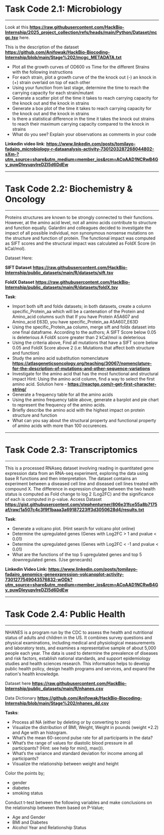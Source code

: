 # Task Code 2.1: Microbiology
---
Look at this **https://raw.githubusercontent.com/HackBio-Internship/2025_project_collection/refs/heads/main/Python/Dataset/mcgc.tsv** here.

This is the description of the dataset **https://github.com/Anifowak/HackBio-Biocoding-Internship/blob/main/Stage%202/mcgc_METADATA.txt**

- Plot all the growth curves of OD600 vs Time for the different Strains with the following instructions
- For each strain, plot a growth curve of the the knock out (-) an knock in (+) strain overlaid on top of each other
- Using your function from last stage, determine the time to reach the carrying capacity for each strain/mutant
- Generate a scatter plot of the time it takes to reach carrying capacity for the knock out and the knock in strains
- Generate a box plot of the time it takes to reach carrying capacity for the knock out and the knock in strains
- Is there a statistical difference in the time it takes the knock out strains to reach their maximum carrying capacity compared to the knock in strains
- What do you see? Explain your observations as comments in your code

**Linkedin video link**: **https://www.linkedin.com/posts/tomilayo-fadairo_microbiology-r-dataanalysis-activity-7301203287268044802-sXm-?utm_source=share&utm_medium=member_ios&rcm=ACoAAD1NCRwB4Gy_puwDIeyupvlreDZI5d6DdEw**

---

# Task Code 2.2: Biochemistry & Oncology
---
Proteins structures are known to be strongly connected to their functions. However, at the amino acid level, not all amino acids contribute to structure and function equally. Galardini and colleagues decided to investigate the impact of all possible individual, non synonymous nonsense mutations on the structure and function of protein.
The functional impact was computed as SIFT scores and the structural impact was calculated as FoldX Score (in kCal/mol).

Dataset Here:

**SIFT Dataset** **https://raw.githubusercontent.com/HackBio-Internship/public_datasets/main/R/datasets/sift.tsv**

**FoldX Dataset** **https://raw.githubusercontent.com/HackBio-Internship/public_datasets/main/R/datasets/foldX.tsv**

**Task**:
- Import both sift and foldx datasets; in both datasets, create a column specific_Protein_aa which will be a cantenation of the Protein and Amino_acid columns such that If you have Protein A5A607 and Amino_acid E63D, you have specific_Protein_aa A5A607_E63D
- Using the specific_Protein_aa column, merge sift and foldx dataset into one final dataframe.
According to the authors;
A SIFT Score below 0.05 is deleterious
A FoldX score greater than 2 kCal/mol is deleterious
- Using the criteria above, Find all mutations that have a SIFT score below 0.05 and FoldX Score above 2 (i.e: Mutations that affect both structure and function)
- Study the amino acid substitution nomenclature **https://atlasgeneticsoncology.org/teaching/30067/nomenclature-for-the-description-of-mutations-and-other-sequence-variations**
- Investigate for the amino acid that has the most functional and structural impact
Hint: Using the amino acid column, find a way to select the first amino acid. Solution here - **https://reactgo.com/r-get-first-character-string/**
- Generate a frequency table for all the amino acids
- Using the amino frequency table above, generate a barplot and pie chart to represent the frequency of the amino acids.
- Briefly describe the amino acid with the highest impact on protein structure and function
- What can you say about the structural property and functional property of amino acids with more than 100 occurences.

---

# Task Code 2.3: Transcriptomics
---
This is a processed RNAseq dataset involving reading in quantitated gene expression data from an RNA-seq experiment, exploring the data using base R functions and then interpretation. The dataset contains an experiment between a diseased cell line and diseased cell lines treated with compound X. The difference in expression change between the two health status is computed as Fold change to log 2 (Log2FC) and the significance of each is computed in p-value.
Access Dataset **https://gist.githubusercontent.com/stephenturner/806e31fce55a8b7175af/raw/1a507c4c3f9f1baaa3a69187223ff3d3050628d4/results.txt**

**Task**:
- Generate a volcano plot. (Hint search for volcano plot online)
- Determine the upregulated genes (Genes with Log2FC > 1 and pvalue < 0.01)
- Determine the upregulated genes (Genes with Log2FC < -1 and pvalue < 0.01)
- What are the functions of the top 5 upregulated genes and top 5 downregulated genes. (Use genecards)

**Linkedin Video Link:** **https://www.linkedin.com/posts/tomilayo-fadairo_genomics-geneexpression-volcanoplot-activity-7301277549043576832-wODk?utm_source=share&utm_medium=member_ios&rcm=ACoAAD1NCRwB4Gy_puwDIeyupvlreDZI5d6DdEw**

---

# Task Code 2.4: Public Health
---
NHANES is a program run by the CDC to assess the health and nutritional status of adults and children in the US. It combines survey questions and physical examinations, including medical and physiological measurements and laboratory tests, and examines a representative sample of about 5,000 people each year. The data is used to determine the prevalence of diseases and risk factors, establish national standards, and support epidemiology studies and health sciences research. This information helps to develop public health policy, design health programs and services, and expand the nation's health knowledge.

Dataset here **https://raw.githubusercontent.com/HackBio-Internship/public_datasets/main/R/nhanes.csv**

Data Dictionary **https://github.com/Anifowak/HackBio-Biocoding-Internship/blob/main/Stage%202/nhanes_dd.csv**

**Tasks**:
- Process all NA (either by deleting or by converting to zero)
- Visualize the distribution of BMI, Weight, Weight in pounds (weight *2.2) and Age with an histogram.
- What’s the mean 60-second pulse rate for all participants in the data?
- What’s the range of values for diastolic blood pressure in all participants? (Hint: see help for min(), max()).
- What’s the variance and standard deviation for income among all participants?
- Visualize the relationship between weight and height

Color the points by;
- gender
- diabetes
- smoking status

Conduct t-test between the following variables and make conclusions on the relationship between them based on P-Value;
- Age and Gender
- BMI and Diabetes
- Alcohol Year and Relationship Status
